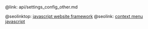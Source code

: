 @link: api/settings_config_other.md

@seolinktop: [javascript website framework](https://webix.com)
@seolink: [context menu javascript](https://webix.com/widget/contextmenu/)
